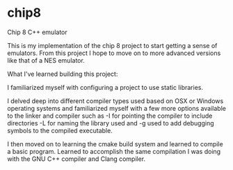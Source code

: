 # chip8
Chip 8 C++ emulator

This is my implementation of the chip 8 project to start getting a sense of emulators. 
From this project I hope to move on to more advanced versions like that of a NES emulator.

What I've learned building this project:

I familiarized myself with configuring a project to use static libraries. 

I delved deep into different compiler types used based on OSX or Windows operating systems and familiarized myself with a few more
options available to the linker and compiler such as -I for pointing the compiler to include directories -L for naming the library used and -g 
used to add debugging symbols to the compiled executable.

I then moved on to learning the cmake build system and learned to compile a basic program. Learned to accomplish the same compilation
I was doing with the GNU C++ compiler and Clang compiler. 


